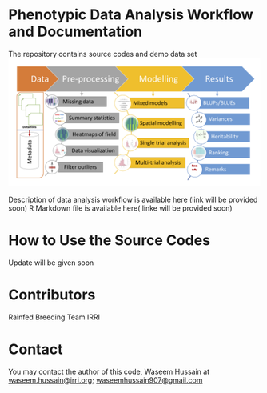 # Phenotypic Data Analysis Workflow and Documentation
The repository contains source codes and demo data set
![](www/workflow.png)
 
Description of data analysis workflow is available here (link will be provided soon)
R Markdown file is available here( linke will be provided soon)

# How to Use the Source Codes

Update will be given soon




# Contributors
Rainfed Breeding Team IRRI

# Contact
You may contact the author of this code, Waseem Hussain at <waseem.hussain@irri.org>; <waseemhussain907@gmail.com>

